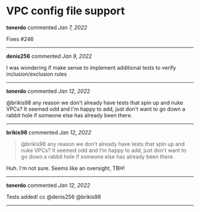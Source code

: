# VPC config file support

**tonerdo** commented *Jan 7, 2022*

Fixes #246 
<br />
***


**denis256** commented *Jan 9, 2022*

I was wondering if make sense to implement additional tests to verify inclusion/exclusion rules
***

**tonerdo** commented *Jan 12, 2022*

@brikis98 any reason we don't already have tests that spin up and nuke VPCs? It seemed odd and I'm happy to add, just don't want to go down a rabbit hole if someone else has already been there.
***

**brikis98** commented *Jan 12, 2022*

> @brikis98 any reason we don't already have tests that spin up and nuke VPCs? It seemed odd and I'm happy to add, just don't want to go down a rabbit hole if someone else has already been there.

Huh. I'm not sure. Seems like an oversight, TBH!
***

**tonerdo** commented *Jan 12, 2022*

Tests added! cc @denis256 @brikis98 
***

